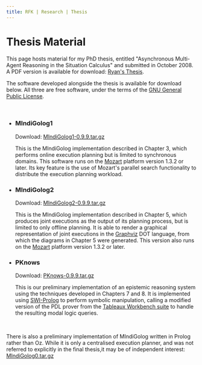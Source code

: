 ```yaml
---
title: RFK | Research | Thesis
---
```


  <h1>Thesis Material</h1>

  <p>This page hosts material for my PhD thesis, entitled "Asynchronous Multi-Agent Reasoning in the Situation Calculus" and submitted in October 2008.  A PDF version is available for download: <a href="rfk-thesis.pdf">Ryan's Thesis</a>.

  <p>The software developed alongside the thesis is available for download below.  All three are free software, under the terms of the <a href="http://www.gnu.org/copyleft/gpl.html">GNU General Public License</a>.</p>

  <p>&nbsp;</p>

  <ul>
      <li><h3>MIndiGolog1</h3> 
          <p>Download: <a href="MIndiGolog1-0.9.9.tar.gz">MIndiGolog1-0.9.9.tar.gz</a></p>
          <p>This is the MIndiGolog implementation described
      in Chapter 3, which performs online execution planning
      but is limited to synchronous domains. This software runs on the <a href="http://www.mozart-oz.org/">Mozart</a>
      platform version 1.3.2 or later. Its key feature is the use of Mozart's
      parallel search functionality to distribute the execution planning
      workload.</p></li>
      <li><h3>MIndiGolog2</h3>
          <p>Download: <a href="MIndiGolog2-0.9.9.tar.gz">MIndiGolog2-0.9.9.tar.gz</a></p>
          <p>This is the MIndiGolog implementation described
      in Chapter 5, which produces joint executions as
      the output of its planning process, but is limited to only offline
      planning. It is able to render a graphical representation of joint
      executions in the <a href="http://www.graphviz.org/">Graphviz</a> DOT language, from which the diagrams
      in Chapter 5 were generated. This version also runs
      on the <a href="http://www.mozart-oz.org/">Mozart</a> platform version 1.3.2 or later.</p></li>
      <li><h3>PKnows</h3>
          <p>Download: <a href="PKnows-0.9.9.tar.gz">PKnows-0.9.9.tar.gz</a></p>
	  <p>This is our preliminary implementation of an epistemic
      reasoning system using the techniques developed in Chapters 7
      and 8. It is implemented using <a href="http://www.swi-prolog.org/">SWI-Prolog</a> to perform
      symbolic manipulation, calling a modified version of the PDL prover
      from the <a href="http://twb.rsise.anu.edu.au/">Tableaux Workbench suite</a> to handle
      the resulting modal logic queries.</p></li>
  </ul>

  <p>&nbsp;</p>

  <p>There is also a preliminary implementation of MIndiGolog written in Prolog
  rather than Oz.  While it is only a centralised execution planner, and was not
  referred to explicitly in the final thesis,it may
  be of independent interest: <a href="MIndiGolog0.tar.gz">MIndiGolog0.tar.gz</a></p>


